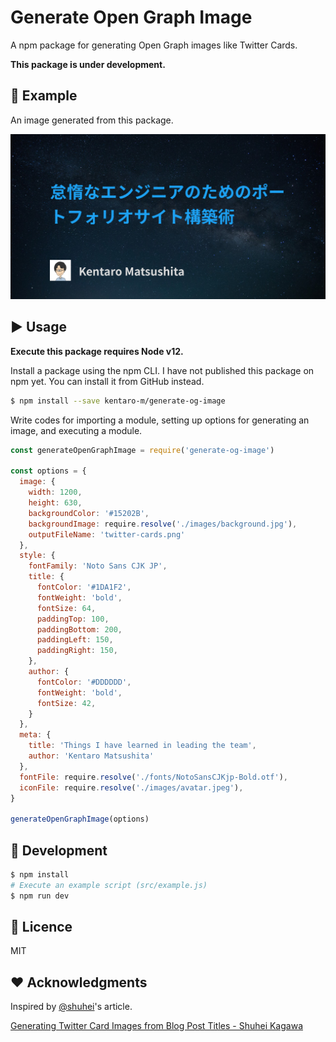 # Generate Open Graph Image
A npm package for generating Open Graph images like Twitter Cards.

**This package is under development.**

## :art: Example
An image generated from this package.

![An image for Twitter Cards](./twitter-cards.png)

## :arrow_forward: Usage
**Execute this package requires Node v12.**

Install a package using the npm CLI. I have not published this package on npm yet. You can install it from GitHub instead.

```bash
$ npm install --save kentaro-m/generate-og-image
```

Write codes for importing a module, setting up options for generating an image, and executing a module.

```js
const generateOpenGraphImage = require('generate-og-image')

const options = {
  image: {
    width: 1200,
    height: 630,
    backgroundColor: '#15202B',
    backgroundImage: require.resolve('./images/background.jpg'),
    outputFileName: 'twitter-cards.png'
  },
  style: {
    fontFamily: 'Noto Sans CJK JP',
    title: {
      fontColor: '#1DA1F2',
      fontWeight: 'bold',
      fontSize: 64,
      paddingTop: 100,
      paddingBottom: 200,
      paddingLeft: 150,
      paddingRight: 150,
    },
    author: {
      fontColor: '#DDDDDD',
      fontWeight: 'bold',
      fontSize: 42,
    }
  },
  meta: {
    title: 'Things I have learned in leading the team',
    author: 'Kentaro Matsushita'
  },
  fontFile: require.resolve('./fonts/NotoSansCJKjp-Bold.otf'),
  iconFile: require.resolve('./images/avatar.jpeg'),
}

generateOpenGraphImage(options)
```

## :construction_worker: Development
```bash
$ npm install
# Execute an example script (src/example.js)
$ npm run dev
```

## :memo: Licence
MIT

## :heart: Acknowledgments
Inspired by [@shuhei](https://github.com/shuhei)'s article.

[Generating Twitter Card Images from Blog Post Titles - Shuhei Kagawa](https://shuheikagawa.com/blog/2019/10/13/generating-twitter-card-images/)
